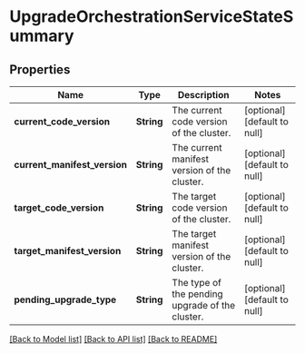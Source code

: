# UpgradeOrchestrationServiceStateSummary

## Properties
Name | Type | Description | Notes
------------ | ------------- | ------------- | -------------
**current_code_version** | **String** | The current code version of the cluster. | [optional] [default to null]
**current_manifest_version** | **String** | The current manifest version of the cluster. | [optional] [default to null]
**target_code_version** | **String** | The target code version of  the cluster. | [optional] [default to null]
**target_manifest_version** | **String** | The target manifest version of the cluster. | [optional] [default to null]
**pending_upgrade_type** | **String** | The type of the pending upgrade of the cluster. | [optional] [default to null]

[[Back to Model list]](../README.md#documentation-for-models) [[Back to API list]](../README.md#documentation-for-api-endpoints) [[Back to README]](../README.md)


